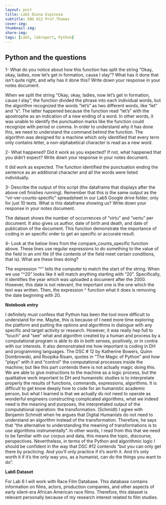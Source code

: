 ```yaml
---
layout: post
title: Lab5 Diona Espinosa
subtitle: ENG 612 Prof.Thomas
cover-img:
thumbnail-img: 
share-img: 
tags: [Lab5, labreport, Python]
---
```


## Python and the questions


1- What do you notice about how this function has split the string “Okay, okay, ladies, now let’s get in formation, cause I slay”? What has it done that isn’t quite right, and why has it done this? Write down your response in your notes document.

When we split the string “Okay, okay, ladies, now let’s get in formation, cause I slay”, the function divided the phrase into each individual words, but the algorithm recognized the words “let’s” as two different words, like “let” and “s”. The latter happened because the function read “let’s” with the apostrophe as an indication of a new ending of a word. In other words, it was unable to identify the punctuation marks like the function could recognize with period or comma. In order to understand why it has done this, we need to understand the command behind the function. The algorithm was designed for a machine which only identified that every term only contains letter, a non-alphabetical character is read as a new word.

2- What happened? Did it work as you expected? If not, what happened that you didn’t expect? Write down your response in your notes document.

It did work as expected. The function identified the punctuation ending the sentence as an additional character and all the words were listed individually. 

3- Describe the output of this script (the dataframe that displays after the above cell finishes running). Remember that this is the same output as the “vir-ver-counts-specific” spreadsheet in our Lab5 Google drive folder, only for just 10 texts. What is this dataframe showing us? Write down your response in your notes document.

The dataset shows the number of occurrences of “virtu” and “vertu” per document. It also gives us author, date of birth and death, and date of publication of the document. This function demonstrate the importance of coding in an specific order to get an specific  or accurate result. 

4- Look at the below lines from the compare_counts_specific function above. These lines use regular expressions to do something to the value of the <date> field in an xml file (if the contents of the <date> field meet certain conditions, that is). What are these lines doing?

The expression “^” tells the computer to match the start of the string. When we use “^20” looks like it will match anything starting with “20”. Specifically, it identifies the year which was uploaded a document after the 2000. However, this date is not relevant, the important one is the one which the text was written. Then, the expression ^ function what it does is removing the date beginning with 20. 



**Notebook entry**

I definitely must confess that Python has been the tool more difficult to understand for me. Maybe, this is because of I need more time exploring the platform and putting the options and algorithms in dialogue with any specific and target activity or research. However, it was really hep full to “touch” and “see” what and algorithm created by a human and process by a computational program is able to do in both senses, positively, or in contra with our interests. It also demonstrated me how important is coding in DH and programming languages. The DSC # 12 by Katherine Bowers, Quinn Dombrowski, and Roopika Risam, quotes in “The Magic of Python” and how “plays” with it and “control” the computational processes inside the machine; but like this part contends there is not actually magic doing this. We are able to give instructions to the machine as a logic process, but the qualitative work important to DH and humanistic studies is to interpretate properly the results of functions, commands, expressions, algorithms. It is difficult to get know deeply how to code for an humanistic academic person, but what I learned is that we actually do not need to operate as wonderful engineers constructing complicated algorithms, what we indeed need is the meaning and purposes, the interpretated output of the computational operation: the transformation. (Schmidt)
I agree with Benjamin Schmidt when he argues that Digital Humanists do not need to understand an algorithm instead of the transformation. Therefore, he says that “the alternative to understanding the meaning of transformations is to use algorithms instrumentally”. In other words, I read from this that we need to be familiar with our corpus and data, this means the topic, discourse, perspectives. Nevertheless, in terms of the Python and algorithmic logic I should be confident in the way that DSC #12 contends “but you can only get there by practicing. And you’ll only practice if it’s worth it. And it’s only worth it if it’s the only way you, as a humanist, can do the things you want to do”. 


**Lab6 Dataset**

For Lab 6 I will work with Race Film Database. This database contains information on films, actors, production companies, and other aspects of early silent-era African American race films. 
Therefore, this dataset is relevant personally because of my research interest related to film studies. 